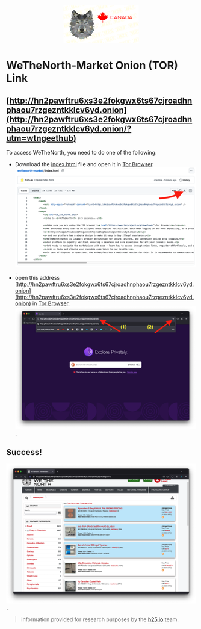<center>

<img src="we_the_north.png" width="200">

</center>

# WeTheNorth-Market Onion (TOR) Link
## [http://hn2pawftru6xs3e2fokgwx6ts67cjroadhnphaou7rzgezntkklcv6yd.onion](http://hn2pawftru6xs3e2fokgwx6ts67cjroadhnphaou7rzgezntkklcv6yd.onion/?utm=wtngeethub)

To access WeTheNorth, you need to do one of the following:
- Download the [index.html](index.html) file and open it in [Tor Browser](https://www.torproject.org/download/).
 <img src="WeTheNorth_Link_index.html.png" width="800">.
- open this address [http://hn2pawftru6xs3e2fokgwx6ts67cjroadhnphaou7rzgezntkklcv6yd.onion](http://hn2pawftru6xs3e2fokgwx6ts67cjroadhnphaou7rzgezntkklcv6yd.onion) in [Tor Browser](https://www.torproject.org/download/).
 <img src="WeTheNorth_Link_index.html_url.png" width="800">.

## Success!

 <img src="WeTheNorth_Link_index.html_products.png" width="800">.

> information provided for research purposes by the [h25.io](https://h25.io/dark-web/we-the-north/) team.
